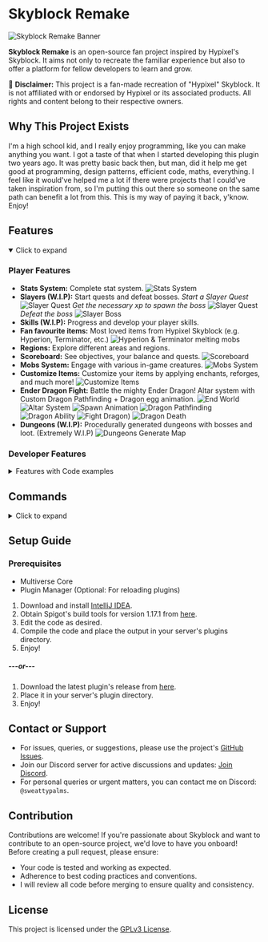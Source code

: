 # Skyblock Remake

![Skyblock Remake Banner](https://github.com/Sweattypalms/skyblock-remake/blob/master/README/assets/banner.png?raw=true)

<b>Skyblock Remake </b> is an open-source fan project inspired by Hypixel's Skyblock. It aims not only to recreate the familiar experience but also to offer a platform for fellow developers to learn and grow.

🚨 **Disclaimer:** This project is a fan-made recreation of "Hypixel" Skyblock. It is not affiliated with or endorsed by Hypixel or its associated products. All rights and content belong to their respective owners.

## Why This Project Exists

I'm a high school kid, and I really enjoy programming, like you can make anything you want.
I got a taste of that when I started developing this plugin two years ago. It was pretty basic back then, 
but man, did it help me get good at programming, design patterns, efficient code, maths, everything. 
I feel like it would've helped me a lot if there were projects that I could've taken inspiration from, 
so I'm putting this out there so someone on the same path can benefit a lot from this. 
This is my way of paying it back, y'know. Enjoy! 

## Features

<details open>
<summary>Click to expand</summary>

### Player Features

-   **Stats System:** Complete stat system.
![Stats System](https://github.com/Sweattypalms/skyblock-remake/blob/master/README/assets/gameplay/stats/stats_system.gif?raw=true)
-   **Slayers (W.I.P):** Start quests and defeat bosses.
*Start a Slayer Quest*
![Slayer Quest](https://github.com/Sweattypalms/skyblock-remake/blob/master/README/assets/gameplay/slayer/slayer_start.gif?raw=true)
*Get the necessary xp to spawn the boss*
![Slayer Quest](https://github.com/Sweattypalms/skyblock-remake/blob/master/README/assets/gameplay/slayer/slayer_xp.gif?raw=true)
*Defeat the boss*
![Slayer Boss](https://github.com/Sweattypalms/skyblock-remake/blob/master/README/assets/gameplay/slayer/slayer_kill.gif?raw=true)
-   **Skills (W.I.P):** Progress and develop your player skills.
-   **Fan favourite items:** Most loved items from Hypixel Skyblock (e.g. Hyperion, Terminator, etc.)
![Hyperion & Terminator melting mobs](https://github.com/Sweattypalms/skyblock-remake/blob/master/README/assets/gameplay/items/items_showcase.gif?raw=true)
-   **Regions:** Explore different areas and regions.
-   **Scoreboard:** See objectives, your balance and quests.
![Scoreboard](https://github.com/Sweattypalms/skyblock-remake/blob/master/README/assets/gameplay/misc/scoreboard.png?raw=true)
-   **Mobs System:** Engage with various in-game creatures.
![Mobs System](https://github.com/Sweattypalms/skyblock-remake/blob/master/README/assets/gameplay/mobs/mobs_showcase.png?raw=true)
-   **Customize Items:** Customize your items by applying enchants, reforges, and much more!
![Customize Items](https://github.com/Sweattypalms/skyblock-remake/blob/master/README/assets/gameplay/items/customize_item_showcase.png?raw=true)
-   **Ender Dragon Fight:** Battle the mighty Ender Dragon! Altar system with Custom Dragon Pathfinding + Dragon egg animation.
![End World](https://github.com/Sweattypalms/skyblock-remake/blob/master/README/assets/gameplay/end/end_world.png?raw=true)
![Altar System](https://github.com/Sweattypalms/skyblock-remake/blob/master/README/assets/gameplay/end/altar.gif?raw=true)
![Spawn Animation](https://github.com/Sweattypalms/skyblock-remake/blob/master/README/assets/gameplay/end/spawn_animation.gif?raw=true)
![Dragon Pathfinding](https://github.com/Sweattypalms/skyblock-remake/blob/master/README/assets/gameplay/end/dragon_pathfinding.gif?raw=true)
![Dragon Ability](https://github.com/Sweattypalms/skyblock-remake/blob/master/README/assets/gameplay/end/dragon_ability.gif?raw=true)
![Fight Dragon)](https://github.com/Sweattypalms/skyblock-remake/blob/master/README/assets/gameplay/end/fight_dragon.gif?raw=true)
![Dragon Death](https://github.com/Sweattypalms/skyblock-remake/blob/master/README/assets/gameplay/end/dragon_death_message.png?raw=true)
- **Dungeons (W.I.P):** Procedurally generated dungeons with bosses and loot. (Extremely W.I.P)
![Dungeons Generate Map](https://github.com/Sweattypalms/skyblock-remake/blob/master/README/assets/gameplay/dungeons/dungeon_generate_map.gif?raw=true)

### Developer Features
<details>
<summary>Features with Code examples</summary>


-   **Annotation-Based Command System:** Efficiently handle and manage in-game commands.
```java
@Command(name = "example", description = "Example command", op = true)  
public void exampleCommand(Player player, String[] args) {  
  player.sendMessage(ChatColor.RED + "This is an example command!");  
    player.sendMessage(ChatColor.YELLOW + Strings.join(args, " "));  
}  
	  
@TabCompleter(command = "example")  
public List<String> exampleTabCompleter(Player player, String[] args) {  
  return List.of("example", "example2");  
}
```
-   **Hologram System:** Create both static and dynamic holograms with ease.
```java
Hologram hologram = new Hologram(  
		"Example Text",  
		new Location(Bukkit.getWorld("world"), 0, 100,0)  
);	
```
-   **Event-Based System:** Harness the power of events for versatile gameplay elements.
```java
@EventHandler  
public void onXpGain(SkyblockXpEvent event){  
	String name = event.getSkyblockPlayer().getPlayer().getName();  
	System.out.println(name + " gained " + event.getXp());  
}
```
-   **Particle Helpers:** Enhance visual elements with particle effects.
```java
Player player = ...;
// f (0.1) =>  Starting radius for the spiral.
// delta (1.5) =>  Max radius for the spiral
MathHelper.spiralParticles(player, 0.1, 1.5, Particle.FLAME);
```
-   **Auto Initializing:** Automatic setup for various modules including mobs, items, commands, and listeners.
-   **OOP-Based Systems:** Object-Oriented Programming based systems for items, mobs, and UIs.
```java
	/* Example Item */
public class LightningChestplate extends SkyblockItem implements IHasAbility, IDyedArmor {  
	public static final String ID = "lightning_chestplate";  
	private static final Map<Stats, Double> stats = new HashMap<>(Map.of(  
		Stats.HEALTH, 30d  
	));  
  
    public LightningChestplate() {  
		super(  
			ID,  
			"Lightning Armor Chestplate",  
			Material.LEATHER_CHESTPLATE,  
			null,  // Static lore
			stats,  
			Rarity.SPECIAL,  
			SkyblockItemType.CHESTPLATE  
		);  
    }  
  
	@Override  
	public List<Ability> getAbilities() {  
		return List.of(AbilityManager.LIGHTNING_ARMOR_ABILITY);  
	}  
  
	@Override  
	public String getHexColor() {  
		return "FFFF00";  
	}  
}
```
-   **UI System:** Robust UI system with callback features for clickable items and static GUIs.
```java
public class TestGUI extends BaseGUI {
	private static final int SIZE = 6 * 9; // 6 rows of 9 slots

	public TestGUI() {
		super(SIZE, "Test GUI");
	}

	@Override
	public void initializeItems(Player player){
		this.fillBorder(BorderType.ALL); // All around border
		ItemStack testItem = new ItemStack(Material.DIAMOND_SWORD);
		this.setItemAt(3, 4, testItem); // At (3,4)
		this.setNextItem(testItem); // Next available slot
	}
}
	
```
</details>

</details>

## Commands

<details>
<summary>Click to expand</summary>

### Admin Commands

-   `/mob <id>`
-   `/sitem <id>`
-   `/stat <stat_id> <amt>`
-   `/upgrade`
-   `/slayer_id`
-   `/?cancel_slayer`
-   `/sbrl`

### Player Commands

-   `/?slayer_gui`
-   `/hub`
-   `/test`

### Utils Commands

-   `/gms`
-   `/gmc`
-   `/gmss`
-   `/fix_inventory`

</details>


## Setup Guide

### Prerequisites

-   Multiverse Core
-   Plugin Manager (Optional: For reloading plugins)

1.  Download and install [IntelliJ IDEA](https://www.jetbrains.com/idea/download).
2.  Obtain Spigot's build tools for version 1.17.1 from [here](https://www.spigotmc.org/wiki/buildtools/).
3.  Edit the code as desired.
4.  Compile the code and place the output in your server's plugins directory.
5. Enjoy!
##### ---or---
1. Download the latest plugin's release from [here](https://github.com/Sweattypalms/skyblock-remake/releases/).
2. Place it in your server's plugin directory.
3. Enjoy!


## Contact or Support

-   For issues, queries, or suggestions, please use the project's [GitHub Issues](https://github.com/Sweattypalms/skyblock-remake/issues).
-   Join our Discord server for active discussions and updates: [Join Discord](https://discord.gg/Ew4u4TRbQ6).
-   For personal queries or urgent matters, you can contact me on Discord: `@sweattypalms`.

## Contribution

Contributions are welcome! If you're passionate about Skyblock and want to contribute to an open-source project, we'd love to have you onboard! Before creating a pull request, please ensure:

-   Your code is tested and working as expected.
-   Adherence to best coding practices and conventions.
-   I will review all code before merging to ensure quality and consistency.


## License

This project is licensed under the [GPLv3 License](LICENSE).
